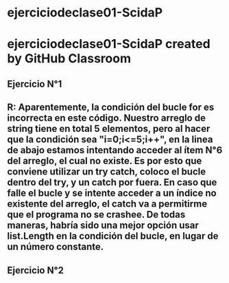 # ejerciciodeclase01-ScidaP #
ejerciciodeclase01-ScidaP created by GitHub Classroom
=============
## Ejercicio N°1 ##
R: Aparentemente, la condición del bucle for es incorrecta en este código. Nuestro arreglo de string tiene en total 5 elementos, pero al hacer que la condición sea
"i=0;i<=5;i++", en la linea de abajo estamos intentando acceder al ítem N°6 del arreglo, el cual no existe. Es por esto que conviene utilizar un try catch,
coloco el bucle dentro del try, y un catch por fuera. En caso que falle el bucle y se intente acceder a un índice no existente del arreglo, el catch va a permitirme 
que el programa no se crashee. De todas maneras, habría sido una mejor opción usar list.Length en la condición del bucle, en lugar de un número constante.
---------------
## Ejercicio N°2 ##
